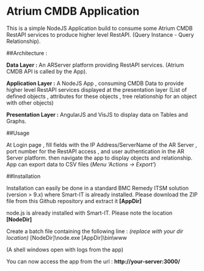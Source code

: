 # Atrium CMDB Application

This is a simple NodeJS Application build to consume some Atrium CMDB RestAPI services to produce higher level RestAPI. (Query Instance - Query Relationship).


##Architecture :

**Data Layer :** An ARServer platform providing RestAPI services. (Atrium CMDB API is called by the App).

**Application Layer :** A NodeJS App , consuming CMDB Data to provide higher level RestAPI services displayed at the presentation layer (List of defined objects , attributes for these objects , tree relationship for an object with other objects)

**Presentation Layer :** AngularJS and VisJS to display data on Tables and Graphs.

##Usage

At Login page , fill fields with the IP Address/ServerName of the AR Server , port number for the RestAPI access , and user authentication in the AR Server platform. then navigate the app to display objects and relationship.
App can export data to CSV files (*Menu ‘Actions -> Export’*)

##Installation

Installation can easily be done in a standard BMC Remedy ITSM solution (version > 9.x) where Smart-IT is already installed.
Please download the ZIP file from this Github repository and extract it **[AppDir]**

node.js is already installed with Smart-IT. Please note the location **[NodeDir]**

Create a batch file containing the following line : *(replace with your dir location)*
[NodeDir]\node.exe [AppDir]\bin\www

(A shell windows open with logs from the app)

You can now access the app from the url : **http://your-server:3000/**
